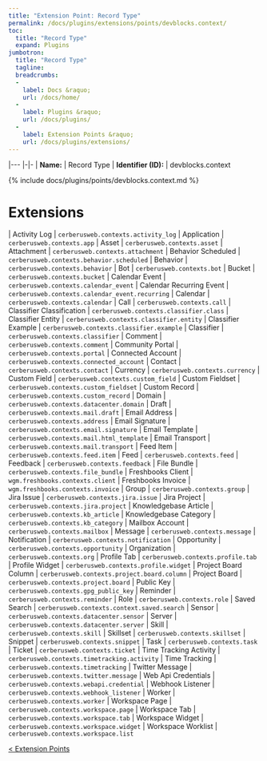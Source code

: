 ```yaml
---
title: "Extension Point: Record Type"
permalink: /docs/plugins/extensions/points/devblocks.context/
toc:
  title: "Record Type"
  expand: Plugins
jumbotron:
  title: "Record Type"
  tagline: 
  breadcrumbs:
  -
    label: Docs &raquo;
    url: /docs/home/
  -
    label: Plugins &raquo;
    url: /docs/plugins/
  -
    label: Extension Points &raquo;
    url: /docs/plugins/extensions/
---
```


|---
|-|-
| **Name:** | Record Type
| **Identifier (ID):** | devblocks.context

{% include docs/plugins/points/devblocks.context.md %}

# Extensions

| Activity Log | `cerberusweb.contexts.activity_log`
| Application | `cerberusweb.contexts.app`
| Asset | `cerberusweb.contexts.asset`
| Attachment | `cerberusweb.contexts.attachment`
| Behavior Scheduled | `cerberusweb.contexts.behavior.scheduled`
| Behavior | `cerberusweb.contexts.behavior`
| Bot | `cerberusweb.contexts.bot`
| Bucket | `cerberusweb.contexts.bucket`
| Calendar Event | `cerberusweb.contexts.calendar_event`
| Calendar Recurring Event | `cerberusweb.contexts.calendar_event.recurring`
| Calendar | `cerberusweb.contexts.calendar`
| Call | `cerberusweb.contexts.call`
| Classifier Classification | `cerberusweb.contexts.classifier.class`
| Classifier Entity | `cerberusweb.contexts.classifier.entity`
| Classifier Example | `cerberusweb.contexts.classifier.example`
| Classifier | `cerberusweb.contexts.classifier`
| Comment | `cerberusweb.contexts.comment`
| Community Portal | `cerberusweb.contexts.portal`
| Connected Account | `cerberusweb.contexts.connected_account`
| Contact | `cerberusweb.contexts.contact`
| Currency | `cerberusweb.contexts.currency`
| Custom Field | `cerberusweb.contexts.custom_field`
| Custom Fieldset | `cerberusweb.contexts.custom_fieldset`
| Custom Record | `cerberusweb.contexts.custom_record`
| Domain | `cerberusweb.contexts.datacenter.domain`
| Draft | `cerberusweb.contexts.mail.draft`
| Email Address | `cerberusweb.contexts.address`
| Email Signature | `cerberusweb.contexts.email.signature`
| Email Template | `cerberusweb.contexts.mail.html_template`
| Email Transport | `cerberusweb.contexts.mail.transport`
| Feed Item | `cerberusweb.contexts.feed.item`
| Feed | `cerberusweb.contexts.feed`
| Feedback | `cerberusweb.contexts.feedback`
| File Bundle | `cerberusweb.contexts.file_bundle`
| Freshbooks Client | `wgm.freshbooks.contexts.client`
| Freshbooks Invoice | `wgm.freshbooks.contexts.invoice`
| Group | `cerberusweb.contexts.group`
| Jira Issue | `cerberusweb.contexts.jira.issue`
| Jira Project | `cerberusweb.contexts.jira.project`
| Knowledgebase Article | `cerberusweb.contexts.kb_article`
| Knowledgebase Category | `cerberusweb.contexts.kb_category`
| Mailbox Account | `cerberusweb.contexts.mailbox`
| Message | `cerberusweb.contexts.message`
| Notification | `cerberusweb.contexts.notification`
| Opportunity | `cerberusweb.contexts.opportunity`
| Organization | `cerberusweb.contexts.org`
| Profile Tab | `cerberusweb.contexts.profile.tab`
| Profile Widget | `cerberusweb.contexts.profile.widget`
| Project Board Column | `cerberusweb.contexts.project.board.column`
| Project Board | `cerberusweb.contexts.project.board`
| Public Key | `cerberusweb.contexts.gpg_public_key`
| Reminder | `cerberusweb.contexts.reminder`
| Role | `cerberusweb.contexts.role`
| Saved Search | `cerberusweb.contexts.context.saved.search`
| Sensor | `cerberusweb.contexts.datacenter.sensor`
| Server | `cerberusweb.contexts.datacenter.server`
| Skill | `cerberusweb.contexts.skill`
| Skillset | `cerberusweb.contexts.skillset`
| Snippet | `cerberusweb.contexts.snippet`
| Task | `cerberusweb.contexts.task`
| Ticket | `cerberusweb.contexts.ticket`
| Time Tracking Activity | `cerberusweb.contexts.timetracking.activity`
| Time Tracking | `cerberusweb.contexts.timetracking`
| Twitter Message | `cerberusweb.contexts.twitter.message`
| Web Api Credentials | `cerberusweb.contexts.webapi.credential`
| Webhook Listener | `cerberusweb.contexts.webhook_listener`
| Worker | `cerberusweb.contexts.worker`
| Workspace Page | `cerberusweb.contexts.workspace.page`
| Workspace Tab | `cerberusweb.contexts.workspace.tab`
| Workspace Widget | `cerberusweb.contexts.workspace.widget`
| Workspace Worklist | `cerberusweb.contexts.workspace.list`

<div class="section-nav">
	<div class="left">
		<a href="/docs/plugins/extensions/#extension-points" class="prev">&lt; Extension Points</a>
	</div>
	<div class="right align-right">
	</div>
</div>
<div class="clear"></div>